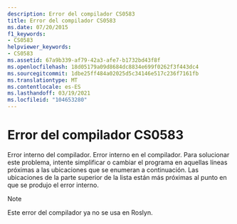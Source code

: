 ```yaml
---
description: Error del compilador CS0583
title: Error del compilador CS0583
ms.date: 07/20/2015
f1_keywords:
- CS0583
helpviewer_keywords:
- CS0583
ms.assetid: 67a9b339-af79-42a3-afe7-b1732bd43f8f
ms.openlocfilehash: 18d05179a09d8684dc8834e699f0262f3f443dc4
ms.sourcegitcommit: 1dbe25ff484a02025d5c34146e517c236f7161fb
ms.translationtype: MT
ms.contentlocale: es-ES
ms.lasthandoff: 03/19/2021
ms.locfileid: "104653280"
---
```

# <a name="compiler-error-cs0583"></a>Error del compilador CS0583

Error interno del compilador. Error interno en el compilador. Para solucionar este problema, intente simplificar o cambiar el programa en aquellas líneas próximas a las ubicaciones que se enumeran a continuación. Las ubicaciones de la parte superior de la lista están más próximas al punto en que se produjo el error interno.

> [!NOTE]
> Este error del compilador ya no se usa en Roslyn.

